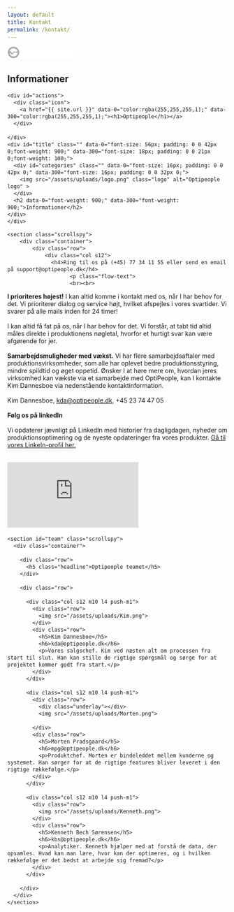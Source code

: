 ```yaml
---
layout: default
title: Kontakt
permalink: /kontakt/
---
```

<main id="page" class="contact">

  <div id="toolbar" class="hide-on-med-and-up" data-0="height:300px;" data-300="height: 300px;" style="background-image: url(/{{ page.image }});">
    <div class="toolar-bg" data-0="height:300px;background-color:rgba(2,6,8,.8);" data-300="height:300px;background-color:rgba(2,6,8,.9;">
      <div id="actions">
        <div class="icon">
          <a href="{{base.url}}" data-0="color:rgba(255,255,255,1);" data-300="color:rgba(255,255,255,1);">
            <img src="/assets/uploads/logo.png" class="logo" alt="Optipeople logo" style="width:150px;">
          </a>
        </div>
      </div>
      <div id="title" data-0="font-size: 36px; padding: 0 0 56px 0;" data-300="font-size: 36px; padding: 0 0 16px 0;">
        <div id="categories" class="" data-0="font-size: 16px; padding: 0 0 42px 0;" data-300="font-size: 16px; padding: 0 0 16px 0;">
          <!--Optipeople-->
        </div>
        <h2 data-0="font-weight: 900;" data-300="font-weight: 900;">Informationer</h2>
      </div>
    </div>
  </div>


  <div id="toolbar" class="hide-on-small-only" data-0="height:300px;" data-300="height: 64px;" style="background-image: url(/{{ page.image }});">
    <div class="toolar-bg" data-0="height:300px;background-color:rgba(2,6,8,.8);" data-300="height:64px;background-color:rgba(2,6,8,.9);">

    <div id="actions">
      <div class="icon">
        <a href="{{ site.url }}" data-0="color:rgba(255,255,255,1);" data-300="color:rgba(255,255,255,1);"><h1>Optipeople</h1></a>
      </div>

    </div>
    <div id="title" class="" data-0="font-size: 56px; padding: 0 0 42px 0;font-weight: 900;" data-300="font-size: 18px; padding: 0 0 21px 0;font-weight: 100;">
      <div id="categories" class="" data-0="font-size: 16px; padding: 0 0 42px 0;" data-300="font-size: 16px; padding: 0 0 32px 0;">
        <img src="/assets/uploads/logo.png" class="logo" alt="Optipeople logo" >
      </div>
      <h2 data-0="font-weight: 900;" data-300="font-weight: 900;">Informationer</h2>
    </div>
    </div>
  </div>

  <div class="content-wrapper">

    <section class="scrollspy">
        <div class="container">
            <div class="row">
                <div class="col s12">
                  <h4>Ring til os på (+45) 77 34 11 55 eller send en email på support@optipeople.dk</h4>
                        <p class="flow-text">
                        <br><br>
<b>I prioriteres højest!</b>
I kan altid komme i kontakt med os, når I har behov for det. Vi prioriterer dialog og service højt, hvilket afspejles i vores svartider. Vi svarer på alle mails inden for 24 timer!
<br><br>
I kan altid få fat på os, når I har behov for det. Vi forstår, at tabt tid altid måles direkte i produktionens nøgletal, hvorfor et hurtigt svar kan være afgørende for jer.
<br><br>
<b>Samarbejdsmuligheder med vækst.</b>
Vi har flere samarbejdsaftaler med produktionsvirksomheder, som alle har oplevet bedre produktionsstyring, mindre spildtid og øget oppetid. Ønsker I at høre mere om, hvordan jeres virksomhed kan vækste via et samarbejde med OptiPeople, kan I kontakte Kim Dannesboe via nedenstående kontaktinformation.
<br><br>
Kim Dannesboe, kda@optipeople.dk, +45 23 74 47 05
<br><br>
<b>Følg os på linkedIn</b>
<br><br>
Vi opdaterer jævnligt på LinkedIn med historier fra dagligdagen, nyheder om produktionsoptimering og de nyeste opdateringer fra vores produkter.
<a href="https://www.linkedin.com/company/optipeople-aps" target="_blank">Gå til vores LinkeIn-profil her.</a>
<br><br>
                        </p>
                </div>
            </div>
        </div>
    </section>


<iframe class="maps" src="https://www.google.com/maps/embed?pb=!1m18!1m12!1m3!1d2226.547975323803!2d10.025783851731148!3d56.07843398054655!2m3!1f0!2f0!3f0!3m2!1i1024!2i768!4f13.1!3m3!1m2!1s0x464c6bef28a69c3d%3A0xfb207514fb9f9e47!2sOptipeople%20ApS!5e0!3m2!1sda!2sdk!4v1567687026016!5m2!1sda!2sdk" frameborder="0" style="border:0;" allowfullscreen=""></iframe>


    <section id="team" class="scrollspy">
      <div class="container">

        <div class="row">
          <h5 class="headline">Optipeople teamet</h5>
        </div>

        <div class="row">

          <div class="col s12 m10 l4 push-m1">
            <div class="row">
              <img src="/assets/uploads/Kim.png">
            </div>
            <div class="row">
              <h5>Kim Dannesboe</h5>
              <h6>kda@optipeople.dk</h6>
              <p>Vores salgschef. Kim ved næsten alt om processen fra start til slut. Han kan stille de rigtige spørgsmål og sørge for at projektet kommer godt fra start.</p>
            </div>
          </div>

          <div class="col s12 m10 l4 push-m1">
            <div class="row">
              <div class="underlay"></div>
              <img src="/assets/uploads/Morten.png">

            </div>
            <div class="row">
              <h5>Morten Pradsgaard</h5>
              <h6>mpg@optipeople.dk</h6>
              <p>Produktchef. Morten er bindeleddet mellem kunderne og systemet. Han sørger for at de rigtige features bliver leveret i den rigtige rækkefølge.</p>
            </div>
          </div>

          <div class="col s12 m10 l4 push-m1">
            <div class="row">
              <img src="/assets/uploads/Kenneth.png">
            </div>
            <div class="row">
              <h5>Kenneth Bech Sørensen</h5>
              <h6>kbs@optipeople.dk</h6>
              <p>Analytiker. Kenneth hjælper med at forstå de data, der opsamles. Hvad kan man lære, hvor kan der optimeres, og i hvilken rækkefølge er det bedst at arbejde sig fremad?</p>
            </div>
          </div>

        </div>
      </div>
    </section>


  </div>

</main>
